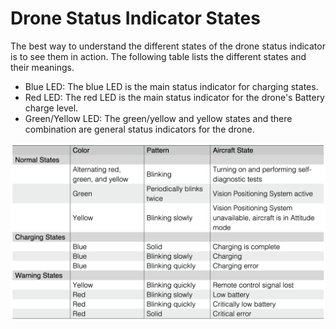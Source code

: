 # Drone Status Indicator States

The best way to understand the different states of the drone status indicator is to see them in action. The following table lists the different states and their meanings.

- Blue LED: The blue LED is the main status indicator for charging states.
- Red LED: The red LED is the main status indicator for the drone's Battery charge level.
- Green/Yellow LED: The green/yellow and yellow states and there combination are general status indicators for the drone.

![charging_states](./images/status_indicator_states.png)